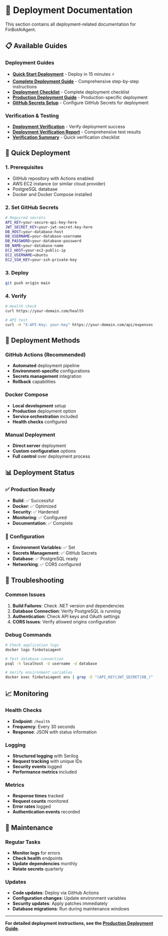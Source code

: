 # 🚀 Deployment Documentation

This section contains all deployment-related documentation for FinBotAiAgent.

## 📋 Available Guides

### **Deployment Guides**
- [**Quick Start Deployment**](QUICK_START_DEPLOYMENT.md) - Deploy in 15 minutes ⚡
- [**Complete Deployment Guide**](COMPLETE_DEPLOYMENT_GUIDE.md) - Comprehensive step-by-step instructions
- [**Deployment Checklist**](DEPLOYMENT_CHECKLIST.md) - Complete deployment checklist
- [**Production Deployment Guide**](PRODUCTION_DEPLOYMENT_GUIDE.md) - Production-specific deployment
- [**GitHub Secrets Setup**](GITHUB_SECRETS_SETUP.md) - Configure GitHub Secrets for deployment

### **Verification & Testing**
- [**Deployment Verification**](DEPLOYMENT_VERIFICATION.md) - Verify deployment success
- [**Deployment Verification Report**](DEPLOYMENT_VERIFICATION_REPORT.md) - Comprehensive test results
- [**Verification Summary**](VERIFICATION_SUMMARY.md) - Quick verification checklist

## 🎯 Quick Deployment

### **1. Prerequisites**
- GitHub repository with Actions enabled
- AWS EC2 instance (or similar cloud provider)
- PostgreSQL database
- Docker and Docker Compose installed

### **2. Set GitHub Secrets**
```bash
# Required secrets
API_KEY=your-secure-api-key-here
JWT_SECRET_KEY=your-jwt-secret-key-here
DB_HOST=your-database-host
DB_USERNAME=your-database-username
DB_PASSWORD=your-database-password
DB_NAME=your-database-name
EC2_HOST=your-ec2-public-ip
EC2_USERNAME=ubuntu
EC2_SSH_KEY=your-ssh-private-key
```

### **3. Deploy**
```bash
git push origin main
```

### **4. Verify**
```bash
# Health check
curl https://your-domain.com/health

# API test
curl -H "X-API-Key: your-key" https://your-domain.com/api/expenses
```

## 🔧 Deployment Methods

### **GitHub Actions (Recommended)**
- **Automated** deployment pipeline
- **Environment-specific** configurations
- **Secrets management** integration
- **Rollback** capabilities

### **Docker Compose**
- **Local development** setup
- **Production** deployment option
- **Service orchestration** included
- **Health checks** configured

### **Manual Deployment**
- **Direct server** deployment
- **Custom configuration** options
- **Full control** over deployment process

## 📊 Deployment Status

### **✅ Production Ready**
- **Build**: ✅ Successful
- **Docker**: ✅ Optimized
- **Security**: ✅ Hardened
- **Monitoring**: ✅ Configured
- **Documentation**: ✅ Complete

### **🔧 Configuration**
- **Environment Variables**: ✅ Set
- **Secrets Management**: ✅ GitHub Secrets
- **Database**: ✅ PostgreSQL ready
- **Networking**: ✅ CORS configured

## 🚨 Troubleshooting

### **Common Issues**
1. **Build Failures**: Check .NET version and dependencies
2. **Database Connection**: Verify PostgreSQL is running
3. **Authentication**: Check API keys and OAuth settings
4. **CORS Issues**: Verify allowed origins configuration

### **Debug Commands**
```bash
# Check application logs
docker logs finbotaiagent

# Test database connection
psql -h localhost -U username -d database

# Verify environment variables
docker exec finbotaiagent env | grep -E "(API_KEY|JWT_SECRET|DB_)"
```

## 📈 Monitoring

### **Health Checks**
- **Endpoint**: `/health`
- **Frequency**: Every 30 seconds
- **Response**: JSON with status information

### **Logging**
- **Structured logging** with Serilog
- **Request tracking** with unique IDs
- **Security events** logged
- **Performance metrics** included

### **Metrics**
- **Response times** tracked
- **Request counts** monitored
- **Error rates** logged
- **Authentication events** recorded

## 🔄 Maintenance

### **Regular Tasks**
- **Monitor logs** for errors
- **Check health** endpoints
- **Update dependencies** monthly
- **Rotate secrets** quarterly

### **Updates**
- **Code updates**: Deploy via GitHub Actions
- **Configuration changes**: Update environment variables
- **Security updates**: Apply patches immediately
- **Database migrations**: Run during maintenance windows

---

**For detailed deployment instructions, see the [Production Deployment Guide](PRODUCTION_DEPLOYMENT_GUIDE.md).**
